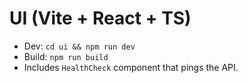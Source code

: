 # UI (Vite + React + TS)
- Dev: `cd ui && npm run dev`
- Build: `npm run build`
- Includes `HealthCheck` component that pings the API.
